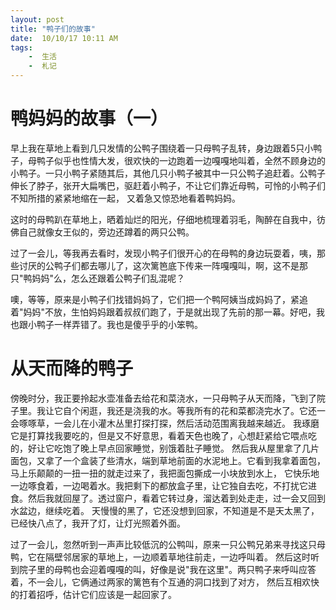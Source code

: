 ```yaml
---
layout: post
title: "鸭子们的故事"
date:  10/10/17 10:11 AM
tags: 
	-  生活
	-  札记
---
```

    
# 鸭妈妈的故事（一）  
早上我在草地上看到几只发情的公鸭子围绕着一只母鸭子乱转，身边跟着5只小鸭子，母鸭子似乎也性情大发，很欢快的一边跑着一边嘎嘎地叫着，全然不顾身边的小鸭子。一只小鸭子紧随其后，其他几只小鸭子被其中一只公鸭子追赶着。公鸭子伸长了脖子，张开大扁嘴巴，驱赶着小鸭子，不让它们靠近母鸭，可怜的小鸭子们不知所措的紧紧地缩在一起，
又着急又惊恐地看着鸭妈妈。

这时的母鸭趴在草地上，晒着灿烂的阳光，仔细地梳理着羽毛，陶醉在自我中，彷佛自己就像女王似的，旁边还蹲着的两只公鸭。
    
过了一会儿，等我再去看时，发现小鸭子们很开心的在母鸭的身边玩耍着，咦，那些讨厌的公鸭子们都去哪儿了，这次篱笆底下传来一阵嘎嘎叫，啊，这不是那只"鸭妈妈"么，怎么还跟着公鸭子们乱混呢？

噢，等等，原来是小鸭子们找错妈妈了，它们把一个鸭阿姨当成妈妈了，紧追着"妈妈"不放，生怕妈妈跟着叔叔们跑了，于是就出现了先前的那一幕。好吧，我也跟小鸭子一样弄错了。我也是傻乎乎的小笨鸭。

# 从天而降的鸭子
傍晚时分，我正要拎起水壶准备去给花和菜浇水，一只母鸭子从天而降，飞到了院子里。我让它自个闲逛，我还是浇我的水。等我所有的花和菜都浇完水了。它还一会啄啄草，一会儿在小灌木丛里打探打探，然后活动范围离我越来越近。
我琢磨它是打算找我要吃的，但是又不好意思，看着天色也晚了，心想赶紧给它喂点吃的，好让它吃饱了晚上早点回家睡觉，别饿着肚子睡觉。
然后我从屋里拿了几片面包，又拿了一个盒装了些清水，端到草地前面的水泥地上。它看到我拿着面包，马上乐颠颠的一扭一扭的就走过来了，我把面包撕成一小块放到水上，
它快乐地一边啄食着，一边喝着水。我把剩下的都放盒子里，让它独自去吃，不打扰它进食。然后我就回屋了。透过窗户，看着它转过身，溜达着到处走走，过一会又回到水盆边，继续吃着。
天慢慢的黑了，它还没想到回家，不知道是不是天太黑了，已经快八点了，我开了灯，让灯光照着外面。

过了一会儿，忽然听到一声声比较低沉的公鸭叫，原来一只公鸭兄弟来寻找这只母鸭，它在隔壁邻居家的草地上，一边顺着草地往前走，一边呼叫着。
然后这时听到院子里的母鸭也会迎着嘎嘎的叫，好像是说"我在这里"。两只鸭子来呼叫应答着，不一会儿，它俩通过两家的篱笆有个互通的洞口找到了对方，
然后互相欢快的打着招呼，估计它们应该是一起回家了。